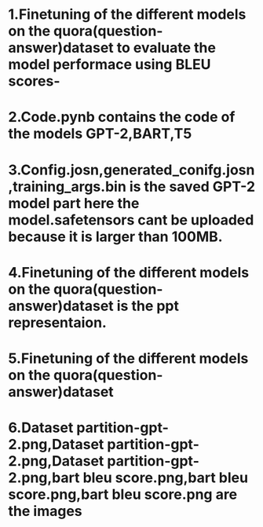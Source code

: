 # 1.Finetuning of the different models on the quora(question-answer)dataset to evaluate the model performace using BLEU scores-
# 2.Code.pynb contains the code of the models GPT-2,BART,T5
# 3.Config.josn,generated_conifg.josn,training_args.bin is the saved GPT-2 model part here the model.safetensors cant be uploaded because it is larger than 100MB.
# 4.Finetuning of the different models on the quora(question-answer)dataset is the ppt representaion.
# 5.Finetuning of the different models on the quora(question-answer)dataset
# 6.Dataset partition-gpt-2.png,Dataset partition-gpt-2.png,Dataset partition-gpt-2.png,bart bleu score.png,bart bleu score.png,bart bleu score.png are the images
